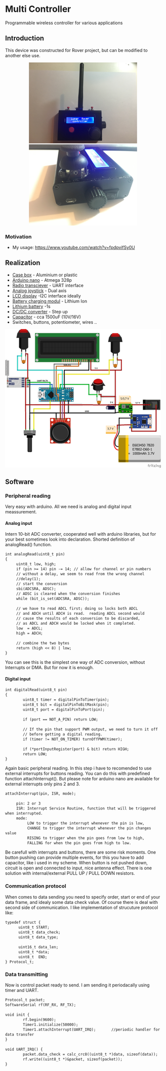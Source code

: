 # Multi Controller
Programmable wireless controller for various applications

## Introduction
This device was constructed for Rover project, but can be modified to another else use.

<p align="center">
<img src="https://github.com/Zahorack/Shared-projects/blob/master/MultiController/Photodocumentation/IMG_3594.JPG" width="350" title="hover text">
<img src="https://github.com/Zahorack/Shared-projects/blob/master/MultiController/Photodocumentation/IMG_3591.JPG" width="350" alt="accessibility text">
</p>

### Motivation
* My usage: https://www.youtube.com/watch?v=fpdpvifSy0U

## Realization
 
* [Case box](https://www.aliexpress.com/item/1-Set-Aluminum-PCB-Instrument-Box-Enclosure-100-71-25mm-Electronic-Project-Case-DIY/32696386857.html?spm=a2g0s.9042311.0.0.27424c4dWN6cfZ) - Aluminium or plastic
* [Arduino nano](https://www.aliexpress.com/af/arduino-nano.html?SearchText=arduino+nano&d=y&initiative_id=SB_20190117150713&origin=n&catId=0&isViewCP=y&jump=afs) - Atmega 328p
* [Radio transciever](https://www.aliexpress.com/af/433-wireless-serial-port.html?SearchText=433+wireless+serial+port&d=y&initiative_id=SB_20190117152947&origin=n&catId=0&isViewCP=y&jump=afs) - UART interface
* [Analog joystick](https://www.aliexpress.com/af/analog-joystick-dual-axis.html?SearchText=analog+joystick+dual+axis&d=y&initiative_id=SB_20190117150926&origin=n&catId=0&isViewCP=y&jump=afs) - Dual axis
* [LCD display](https://www.aliexpress.com/af/arduino-lcd-i2c.html?SearchText=arduino+lcd+i2c&d=y&initiative_id=SB_20190117151049&origin=n&catId=0&isViewCP=y&jump=afs) -I2C interface ideally
* [Battery charging modul](https://www.aliexpress.com/af/18650-Lithium-Battery-Charging-Board.html?SearchText=18650+Lithium+Battery+Charging+Board&d=y&initiative_id=SB_20190117151240&origin=n&catId=0&isViewCP=y&jump=afs) - Lithium Ion
* [Lithium battery](https://www.aliexpress.com/item/Liitokalanew-original-NCR18650B-3-7V-3400mAh-18650-rechargeable-lithium-battery-for-Panasonic-battery-DIY-nickel-piece/1000004447086.html?spm=a2g0s.9042311.0.0.27424c4ddBSn0b) -1s
* [DC/DC converter](https://www.aliexpress.com/af/dc-converter-step-up.html?SearchText=dc+converter+step+up&d=y&initiative_id=SB_20190117151801&origin=n&catId=0&isViewCP=y&jump=afs) - Step up
* [Capacitor](https://www.aliexpress.com/af/capacitor-16V.html?SearchText=capacitor+16V&d=y&initiative_id=SB_20190117152249&origin=n&catId=0&isViewCP=y&jump=afs) - cca 1500uF (10V/16V)
* Switches, buttons, potentiometer, wires ..

<p align="center">
<img src="https://github.com/Zahorack/Shared-projects/blob/master/MultiController/Photodocumentation/MultiController_bb.jpg" width="600" title="hover text">

</p>


## Software
### Peripheral reading
Very easy with arduino. All we need is analog and digital input meassurement.
#### Analog input
Intern 10-bit ADC converter, cooperated well with arduino libraries, but for your best sometimes look into declaration.
Shorted definition of analogRead() function.
```
int analogRead(uint8_t pin)
{
     uint8_t low, high;
     if (pin >= 14) pin -= 14; // allow for channel or pin numbers
     // without a delay, we seem to read from the wrong channel
     //delay(1);
     // start the conversion
     sbi(ADCSRA, ADSC);
     // ADSC is cleared when the conversion finishes
     while (bit_is_set(ADCSRA, ADSC));

     // we have to read ADCL first; doing so locks both ADCL
     // and ADCH until ADCH is read.  reading ADCL second would
     // cause the results of each conversion to be discarded,
     // as ADCL and ADCH would be locked when it completed.
     low  = ADCL;
     high = ADCH;

     // combine the two bytes
     return (high << 8) | low;
}
```
You can see this is the simplest one way of ADC conversion, without Interrupts or DMA. But for now it is enough.

#### Digital input

```
int digitalRead(uint8_t pin)
{
        uint8_t timer = digitalPinToTimer(pin);
        uint8_t bit = digitalPinToBitMask(pin);
        uint8_t port = digitalPinToPort(pin);

        if (port == NOT_A_PIN) return LOW;

        // If the pin that support PWM output, we need to turn it off
        // before getting a digital reading.
        if (timer != NOT_ON_TIMER) turnOffPWM(timer);

        if (*portInputRegister(port) & bit) return HIGH;
        return LOW;
}
```
Again basic peripheral reading. In this step i have to recomended to use external interrupts for buttons reading. You can do this with predefined function attachInterrupt(). But please note for arduino nano are available for external interrupts only pins 2 and 3.
```
attachInterrupt(pin, ISR, mode);

     pin: 2 or 3
     ISR: Interrupt Service Routine, function that will be triggered when interrupted.
     mode:
          LOW to trigger the interrupt whenever the pin is low,
          CHANGE to trigger the interrupt whenever the pin changes value
          RISING to trigger when the pin goes from low to high,
          FALLING for when the pin goes from high to low.
```
Be carefull with interrupts and buttons, there are some risk moments. One button pushing can provide multiple events, for this you have to add capacitor, like i used in my scheme. When button is not pushed down, circuit is open and connected to input, nice antenna effect. There is one solution with internal/external PULL UP / PULL DOWN resistors.

### Communication protocol
When comes to data sending you need to specify order, start or end of your data frame, and idealy some data check value.
Of course there is deal with second side of communication.
I like implementation of strucuture protocol like:
```
typedef struct {
      uint8_t START;
      uint8_t data_check;
      uint8_t data_type;
      
      uint16_t data_len;
      uint8_t *data;
      uint8_t  END;
} Protocol_t;
```
### Data transmitting
Now is control packet ready to send. I am sending it periodacally using timer and UART.
```
Protocol_t packet;
SoftwareSerial rf(RF_RX, RF_TX);

void init {
        rf.begin(9600);
        Timer1.initialize(50000);               
        Timer1.attachInterrupt(UART_IRQ);       //periodic handler for data transfer
}

void UART_IRQ() {
        packet.data_check = calc_crc8((uint8_t *)data, sizeof(data));
        rf.write((uint8_t *)&packet, sizeof(packet));
}
```
